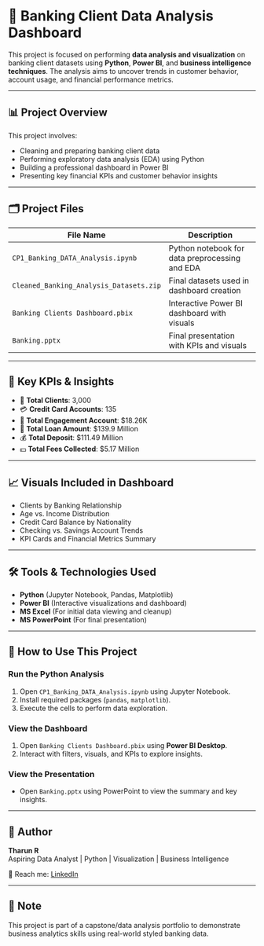 # 🏦 Banking Client Data Analysis Dashboard

This project is focused on performing **data analysis and visualization** on banking client datasets using **Python**, 
**Power BI**, and **business intelligence techniques**. The analysis aims to uncover trends in customer behavior, 
account usage, and financial performance metrics.

---

## 📊 Project Overview

This project involves:
- Cleaning and preparing banking client data
- Performing exploratory data analysis (EDA) using Python
- Building a professional dashboard in Power BI
- Presenting key financial KPIs and customer behavior insights

---

## 🗂️ Project Files

| File Name | Description |
|-----------|-------------|
| `CP1_Banking_DATA_Analysis.ipynb` | Python notebook for data preprocessing and EDA |
| `Cleaned_Banking_Analysis_Datasets.zip` | Final datasets used in dashboard creation |
| `Banking Clients Dashboard.pbix` | Interactive Power BI dashboard with visuals |
| `Banking.pptx` | Final presentation with KPIs and visuals |

---

## 📌 Key KPIs & Insights

- 👥 **Total Clients**: 3,000  
- 💳 **Credit Card Accounts**: 135  
- 💼 **Total Engagement Account**: $18.26K  
- 💸 **Total Loan Amount**: $139.9 Million  
- 💰 **Total Deposit**: $111.49 Million  
- 💵 **Total Fees Collected**: $5.17 Million  

---

## 📈 Visuals Included in Dashboard

- Clients by Banking Relationship
- Age vs. Income Distribution
- Credit Card Balance by Nationality
- Checking vs. Savings Account Trends
- KPI Cards and Financial Metrics Summary

---

## 🛠 Tools & Technologies Used

- **Python** (Jupyter Notebook, Pandas, Matplotlib)
- **Power BI** (Interactive visualizations and dashboard)
- **MS Excel** (For initial data viewing and cleanup)
- **MS PowerPoint** (For final presentation)

---

## 🚀 How to Use This Project

### Run the Python Analysis
1. Open `CP1_Banking_DATA_Analysis.ipynb` using Jupyter Notebook.
2. Install required packages (`pandas`, `matplotlib`).
3. Execute the cells to perform data exploration.

### View the Dashboard
1. Open `Banking Clients Dashboard.pbix` using **Power BI Desktop**.
2. Interact with filters, visuals, and KPIs to explore insights.

### View the Presentation
- Open `Banking.pptx` using PowerPoint to view the summary and key insights.

---

## 👤 Author

**Tharun R**  
Aspiring Data Analyst | Python | Visualization | Business Intelligence  

📧 Reach me: [LinkedIn](https://www.linkedin.com/in/tharun-ragu)

---

## 📌 Note

This project is part of a capstone/data analysis portfolio to demonstrate business analytics skills using real-world styled banking data.
